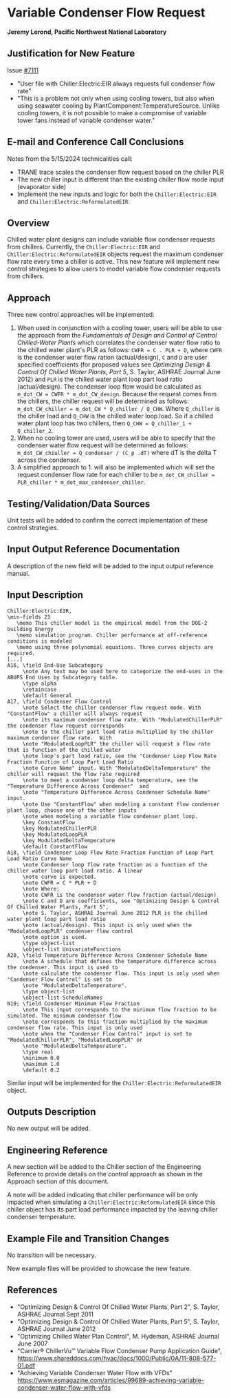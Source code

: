 Variable Condenser Flow Request
=================================

**Jeremy Lerond, Pacific Northwest National Laboratory**


## Justification for New Feature ##

Issue [#7111](https://github.com/NREL/EnergyPlus/issues/7111)
- "User file with Chiller:Electric:EIR always requests full condenser flow rate"
- "This is a problem not only when using cooling towers, but also when using seawater cooling by PlantComponent:TemperatureSource. Unlike cooling towers, it is not possible to make a compromise of variable tower fans instead of variable condenser water."

## E-mail and  Conference Call Conclusions ##

Notes from the 5/15/2024 technicalities call:
- TRANE trace scales the condenser flow request based on the chiller PLR
- The new chiller input is different than the existing chiller flow mode input (evaporator side)
- Implement the new inputs and logic for both the `Chiller:Electric:EIR` and `Chiller:Electric:ReformulatedEIR`

## Overview ##

Chilled water plant designs can include variable flow condenser requests from chillers. Currently, the `Chiller:Electric:EIR` and `Chiller:Electric:ReformulatedEIR` objects request the maximum condenser flow rate every time a chiller is active. This new feature will implement new control strategies to allow users to model variable flow condenser requests from chillers.

## Approach ##

Three new control approaches will be implemented:
1. When used in conjunction with a cooling tower, users will be able to use the approach from the _Fundamentals of Design and Control of Central Chilled-Water Plants_ which correlates the condenser water flow ratio to the chilled water plant's PLR as follows: `CWFR = C . PLR + D`, where `CWFR` is the condenser water flow ration (actual/design), `C` and `D` are user specified coefficients (for proposed values see _Optimizing Design & Control Of Chilled Water Plants, Part 5_, S. Taylor, ASHRAE Journal June 2012) and `PLR` is the chilled water plant loop part load ratio (actual/design). The condenser loop flow would be calculated as `m_dot_CW = CWFR * m_dot_CW_design`. Because the request comes from the chillers, the chiller request will be determined as follows: `m_dot_CW_chiller = m_dot_CW * Q_chiller / Q_CHW`. Where `Q_chiller` is the chiller load and `Q_CHW` is the chilled water loop load. So if a chilled water plant loop has two chillers, then `Q_CHW = Q_chiller_1 + Q_chiller_2`.
2. When no cooling tower are used, users will be able to specify that the condenser water flow request will be determined as follows: `m_dot_CW_chiuller = Q_condenser / (C_p .dT)` where dT is the delta T across the condenser.
3. A simplified approach to 1. will also be implemented which will set the request condenser flow rate for each chiller to be `m_dot_CW_chiller = PLR_chiller * m_dot_max_condenser_chiller`.

## Testing/Validation/Data Sources ##

Unit tests will be added to confirm the correct implementation of these control strategies.

## Input Output Reference Documentation ##

A description of the new field will be added to the input output reference manual.

## Input Description ##

```
Chiller:Electric:EIR,
\min-fields 23
   \memo This chiller model is the empirical model from the DOE-2 building Energy
   \memo simulation program. Chiller performance at off-reference conditions is modeled
   \memo using three polynomial equations. Three curves objects are required.
[...]
A16, \field End-Use Subcategory
     \note Any text may be used here to categorize the end-uses in the ABUPS End Uses by Subcategory table.
     \type alpha
     \retaincase
     \default General
A17, \field Condenser Flow Control
     \note Select the chiller condenser flow request mode. With "ConstantFlow" a chiller will always request
     \note its maximum condenser flow rate. With "ModulatedChillerPLR" the condenser flow request corresponds
     \note to the chiller part load ratio multiplied by the chiller maximum condenser flow rate.  With 
     \note "ModulatedLoopPLR" the chiller will request a flow rate that is function of the chilled water 
     \note loop's part load ratio, see the "Condenser Loop Flow Rate Fraction Function of Loop Part Load Ratio
     \note Curve Name" input. With "ModulatedDeltaTemperature" the chiller will request the flow rate required 
     \note to meet a condenser loop delta temperature, see the "Temperature Difference Across Condenser"  and 
     \note "Temperature Difference Across Condenser Schedule Name" input.
     \note Use "ConstantFlow" when modeling a constant flow condenser plant loop, choose one of the other inputs
     \note when modeling a variable flow condenser plant loop.
     \key ConstantFlow
     \key ModulatedChillerPLR
     \key ModulatedLoopPLR
     \key ModulatedDeltaTemperature
     \default ConstantFlow
A18, \field Condenser Loop Flow Rate Fraction Function of Loop Part Load Ratio Curve Name
     \note Condenser loop flow rate fraction as a function of the chiller water loop part load ratio. A linear
     \note curve is expected.
     \note CWFR = C * PLR + D 
     \note Where:
     \note CWFR is the condenser water flow fraction (actual/design)
     \note C and D are coefficients, see "Optimizing Design & Control Of Chilled Water Plants, Part 5", 
     \note S. Taylor, ASHRAE Journal June 2012 PLR is the chilled water plant loop part load ratio
     \note (actual/design). This input is only used when the "ModulatedLoopPLR" condenser flow control
     \note option is used.
     \type object-list
     \object-list UnivariateFunctions
A20, \field Temperature Difference Across Condenser Schedule Name
     \note A schedule that defines the temperature difference across the condenser. This input is used to 
     \note calculate the condenser flow. This input is only used when "Condenser Flow Control" is set to
     \note "ModulatedDeltaTemperature".
     \type object-list
     \object-list ScheduleNames
N19; \field Condenser Minimum Flow Fraction
     \note This input corresponds to the minimum flow fraction to be simulated. The minimum condenser flow
     \note corresponds to this fraction multiplied by the maximum condenser flow rate. This input is only used
     \note when the "Condenser Flow Control" input is set to "ModulatedChillerPLR", "ModulatedLoopPLR" or
     \note "ModulatedDeltaTemperature".
     \type real
     \minimum 0.0
     \maximum 1.0
     \default 0.2
```

Similar input will be implemented for the `Chiller:Electric:ReformulatedEIR` object.

## Outputs Description ##

No new output will be added.

## Engineering Reference ##

A new section will be added to the Chiller section of the Engineering Reference to provide details on the control approach as shown in the Approach section of this document.

A note will be added indicating that chiller performance will be only impacted when simulating a `Chiller:Electric:ReformulatedEIR` since this chiller object has its part load performance impacted by the leaving chiller condenser temperature.

## Example File and Transition Changes ##

No transition will be necessary.

New example files will be provided to showcase the new feature.

## References ##

- "Optimizing Design & Control Of Chilled Water Plants, Part 2", S. Taylor, ASHRAE Journal Sept 2011
- "Optimizing Design & Control Of Chilled Water Plants, Part 5", S. Taylor, ASHRAE Journal June 2012
- "Optimizing Chilled Water Plan Control", M. Hydeman, ASHRAE Journal June 2007
- "Carrier® ChillerVu™ Variable Flow Condenser Pump Application Guide", https://www.shareddocs.com/hvac/docs/1000/Public/0A/11-808-577-01.pdf 
- "Achieving Variable Condenser Water Flow with VFDs" https://www.esmagazine.com/articles/99689-achieving-variable-condenser-water-flow-with-vfds